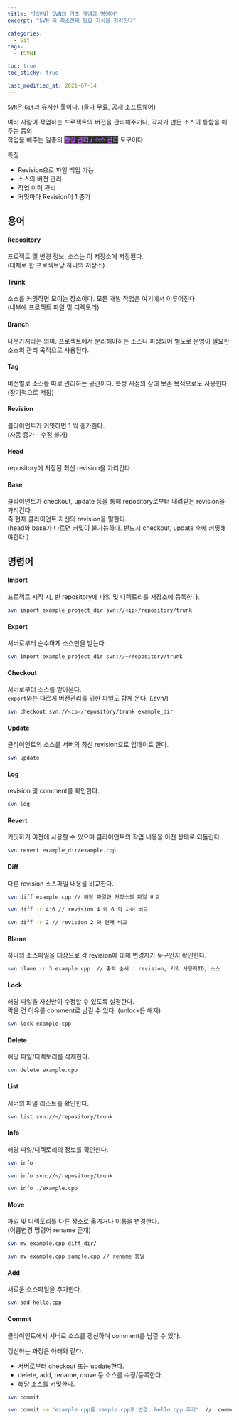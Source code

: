 ```yaml
---
title: "[SVN] SVN의 기초 개념과 명령어"
excerpt: "SVN 의 최소한의 필요 지식을 정리한다"

categories:
  - Git
tags:
  - [SVN]

toc: true
toc_sticky: true

last_modified_at: 2021-07-14
---
```


`SVN`은 `Git`과 유사한 툴이다. (둘다 무료, 공개 소프트웨어)

여러 사람이 작업하는 프로젝트의 버전을 관리해주거나, 각자가 만든 소스의 통합을 해주는 등의   
작업을 해주는 일종의 <mark style = "background-color: #2e2e2e; color: #C958FF; font-weight: bold;">형상 관리 / 소스 관리</mark> 도구이다.

특징

* Revision으로 파일 백업 가능
* 소스의 버전 관리
* 작업 이력 관리
* 커밋마다 Revision이 1 증가


## 용어

#### Repository

프로젝트 및 변경 정보, 소스는 이 저장소에 저장된다.   
(대체로 한 프로젝트당 하나의 저장소)

#### Trunk

소스를 커밋하면 모이는 장소이다. 모든 개발 작업은 여기에서 이루어진다.   
(내부에 프로젝트 파일 및 디렉토리)

#### Branch

나뭇가지라는 의미. 프로젝트에서 분리해야하는 소스나 파생되어 별도로 운영이 필요한 소스의 관리 목적으로 사용된다.

#### Tag

버전별로 소스를 따로 관리하는 공간이다. 특정 시점의 상태 보존 목적으로도 사용한다.   
(장기적으로 저장)

#### Revision

클라이언트가 커밋하면 1 씩 증가한다.   
(자동 증가 - 수정 불가)

#### Head

repository에 저장된 최신 revision을 가리킨다.

#### Base

클라이언트가 checkout, update 등을 통해 repository로부터 내려받은 revision을 가리킨다.   
즉 현재 클라이언트 자신의 revision을 말한다.   
(head와 base가 다르면 커밋이 불가능하다. 반드시 checkout, update 후에 커밋해야한다.)


## 명령어

#### Import

프로젝트 시작 시, 빈 repository에 파일 및 디렉토리를 저장소에 등록한다.

```bash
svn import example_project_dir svn://<ip>/repository/trunk
```

#### Export

서버로부터 순수하게 소스만을 받는다.

```bash
svn import example_project_dir svn://~/repository/trunk
```

#### Checkout

서버로부터 소스를 받아온다.   
`export`와는 다르게 버전관리를 위한 파일도 함께 온다. (.svn/)

```bash
svn checkout svn://<ip>/repository/trunk example_dir
```

#### Update

클라이언트의 소스를 서버의 최신 revision으로 업데이트 한다.

```bash
svn update
```

#### Log

revision 및 comment를 확인한다.

```bash
svn log
```

#### Revert

커밋하기 이전에 사용할 수 있으며 클라이언트의 작업 내용을 이전 상태로 되돌린다.

```bash
svn revert example_dir/example.cpp
```

#### Diff

다른 revision 소스파일 내용을 비교한다.

```bash
svn diff example.cpp // 해당 파일과 저장소의 파일 비교

svn diff -r 4:6 // revision 4 와 6 의 차이 비교

svn diff -r 2 // revision 2 와 현재 비교
```

#### Blame

하나의 소스파일을 대상으로 각 revision에 대해 변경자가 누구인지 확인한다.

```bash
svn blame -r 3 example.cpp  // 출력 순서 : revision, 커밋 사용자ID, 소스
```

#### Lock

해당 파일을 자신만이 수정할 수 있도록 설정한다.   
락을 건 이유를 comment로 남길 수 있다. (unlock은 해제)

```bash
svn lock example.cpp
```

#### Delete

해당 파일/디렉토리를 삭제한다.

```bash
svn delete example.cpp
```

#### List

서버의 파일 리스트를 확인한다.

```bash
svn list svn://~/repository/trunk
```

#### Info

해당 파일/디렉토리의 정보를 확인한다.

```bash
svn info

svn info svn://~/repository/trunk

svn info ./example.cpp
```

#### Move

파일 및 디렉토리를 다른 장소로 옮기거나 이름을 변경한다.   
(이름변경 명령어 rename 존재)

```bash
svn mv example.cpp diff_dir/

svn mv example.cpp sample.cpp // rename 동일
```

#### Add

새로운 소스파일을 추가한다.

```bash
svn add hello.cpp
```

#### Commit

클라이언트에서 서버로 소스를 갱신하며 comment를 남길 수 있다.

갱신하는 과정은 아래와 같다.

* 서버로부터 checkout 또는 update한다.
* delete, add, rename, move 등 소스를 수정/등록한다.
* 해당 소스를 커밋한다.

```bash
svn commit

svn commit -m "example.cpp를 sample.cpp로 변경, hello.cpp 추가"  //  comment 추가
```